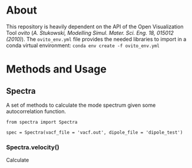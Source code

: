 # About

This repository is heavily dependent on the API of the Open Visualization Tool *ovito* (*A. Stukowski, Modelling Simul. Mater. Sci. Eng. 18, 015012 (2010)*). The `ovito_env.yml` file provides the needed libraries to import in a conda virtual environment:
`conda env create -f ovito_env.yml`

# Methods and Usage

## Spectra

A set of methods to calculate the mode spectrum given some autocorrelation function.

```
from spectra import Spectra

spec = Spectra(vacf_file = 'vacf.out', dipole_file = 'dipole_test')
```

### Spectra.velocity()

Calculate 
